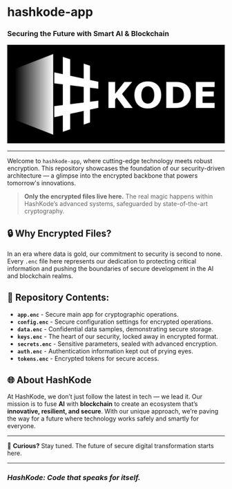 # hashkode-app
### **Securing the Future with Smart AI & Blockchain**

![HashKode Logo](logo.png)

---

Welcome to `hashkode-app`, where cutting-edge technology meets robust encryption. This repository showcases the foundation of our security-driven architecture — a glimpse into the encrypted backbone that powers tomorrow's innovations.

> **Only the encrypted files live here.** The real magic happens within HashKode’s advanced systems, safeguarded by state-of-the-art cryptography.

## 🔒 **Why Encrypted Files?**
In an era where data is gold, our commitment to security is second to none. Every `.enc` file here represents our dedication to protecting critical information and pushing the boundaries of secure development in the AI and blockchain realms.

## 📂 **Repository Contents:**

- **`app.enc`** - Secure main app for cryptographic operations.
- **`config.enc`** - Secure configuration settings for encrypted operations.
- **`data.enc`** - Confidential data samples, demonstrating secure storage.
- **`keys.enc`** - The heart of our security, locked away in encrypted format.
- **`secrets.enc`** - Sensitive parameters, sealed with advanced encryption.
- **`auth.enc`** - Authentication information kept out of prying eyes.
- **`tokens.enc`** - Encrypted tokens for secure access.

## 🌐 **About HashKode**
At HashKode, we don’t just follow the latest in tech — we lead it. Our mission is to fuse **AI** with **blockchain** to create an ecosystem that’s **innovative, resilient, and secure**. With our unique approach, we’re paving the way for a future where technology works safely and smartly for everyone.

---

👀 **Curious?** Stay tuned. The future of secure digital transformation starts here.

---

### _HashKode: Code that speaks for itself._
